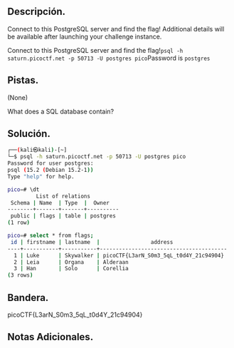 ## Descripción.
Connect to this PostgreSQL server and find the flag!
Additional details will be available after launching your challenge instance.

Connect to this PostgreSQL server and find the flag!`psql -h saturn.picoctf.net -p 50713 -U postgres pico`Password is `postgres`

## Pistas.
(None)

What does a SQL database contain?

## Solución.
``` bash
┌──(kali㉿kali)-[~]
└─$ psql -h saturn.picoctf.net -p 50713 -U postgres pico
Password for user postgres: 
psql (15.2 (Debian 15.2-1))
Type "help" for help.

pico=# \dt
         List of relations
 Schema | Name  | Type  |  Owner   
--------+-------+-------+----------
 public | flags | table | postgres
(1 row)

pico=# select * from flags;
 id | firstname | lastname  |                address                 
----+-----------+-----------+----------------------------------------
  1 | Luke      | Skywalker | picoCTF{L3arN_S0m3_5qL_t0d4Y_21c94904}
  2 | Leia      | Organa    | Alderaan
  3 | Han       | Solo      | Corellia
(3 rows)

```

## Bandera.
picoCTF{L3arN_S0m3_5qL_t0d4Y_21c94904}

## Notas Adicionales.

